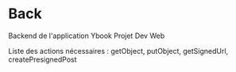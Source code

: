# Back
Backend de l'application Ybook Projet Dev Web

Liste des actions nécessaires : 
getObject,
putObject,
getSignedUrl,
createPresignedPost